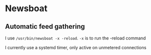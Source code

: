 # Newsboat

## Automatic feed gathering

I use `/usr/bin/newsboat -x -reload`. `-x` is to run the -reload command

I currently use a systemd timer, only active on unmetered connections


